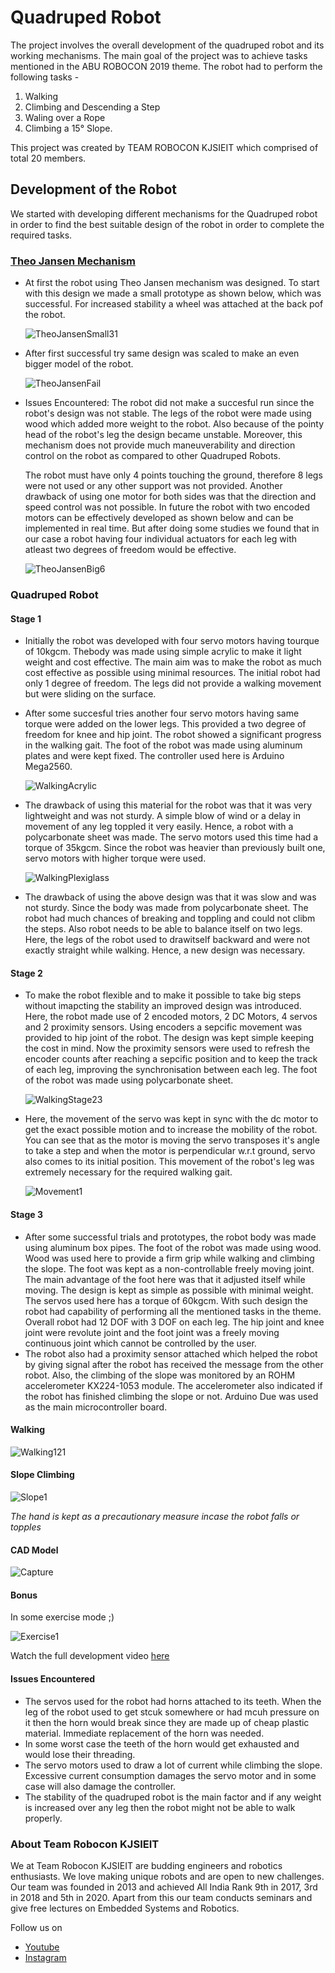 # Quadruped Robot

The project involves the overall development of the quadruped robot and its working mechanisms. The main goal of the project was to achieve tasks mentioned in the ABU ROBOCON 2019 theme. The robot had to perform the following tasks - 
1. Walking
2. Climbing and Descending a Step
3. Waling over a Rope
4. Climbing a 15° Slope.

This project was created by TEAM ROBOCON KJSIEIT which comprised of total 20 members.

## Development of the Robot
We started with developing different mechanisms for the Quadruped robot in order to find the best suitable design of the robot in order to complete the required tasks.

### [Theo Jansen Mechanism](https://en.wikipedia.org/wiki/Jansen%27s_linkage)

- At first the robot using Theo Jansen mechanism was designed. To start with this design we made a small prototype as shown below, which was successful. For increased stability a wheel was attached at the back pof the robot.

  ![TheoJansenSmall31](https://user-images.githubusercontent.com/53998059/126877322-f8604abe-5dd5-46b8-bb70-f564340040c5.gif)
    
- After first successful try same design was scaled to make an even bigger model of the robot.

  ![TheoJansenFail](https://user-images.githubusercontent.com/53998059/126879672-3348e0c2-983a-40ee-8b8d-3a5a02adaf9c.gif)

- Issues Encountered: 
  The robot did not make a succesful run since the robot's design was not stable. The legs of the robot were made using wood which added more weight to the robot. Also because of the pointy head of the robot's leg the design became unstable. Moreover, this mechanism does not provide much maneuverability and direction control on the robot as compared to other Quadruped Robots.
  
  The robot must have only 4 points touching the ground, therefore 8 legs were not used or any other support was not provided. Another drawback of using one motor for both sides was that the direction and speed control was not possible. In future the robot with two encoded motors can be effectively developed as shown below and can be implemented in real time. But after doing some studies we found that in our case a robot having four individual actuators for each leg with atleast two degrees of freedom would be effective.
  
  ![TheoJansenBig6](https://user-images.githubusercontent.com/53998059/126878546-b650c14e-9d31-486e-91d5-7ae09ff1e3c3.gif)
  
### Quadruped Robot

#### Stage 1

- Initially the robot was developed with four servo motors having tourque of 10kgcm. Thebody was made using simple acrylic to make it light weight and cost effective. The main aim was to make the robot as much cost effective as possible using minimal resources. The initial robot had only 1 degree of freedom. The legs did not provide a walking movement but were sliding on the surface.
- After some succesful tries another four servo motors having same torque were added on the lower legs. This provided a two degree of freedom for knee and hip joint. The robot showed a significant progress in the walking gait. The foot of the robot was made using aluminum plates and were kept fixed. The controller used here is Arduino Mega2560.

  ![WalkingAcrylic](https://user-images.githubusercontent.com/53998059/126984543-ddfb44b1-54b8-4577-8953-75538a39cab6.gif)
  
- The drawback of using this material for the robot was that it was very lightweight and was not sturdy. A simple blow of wind or a delay in movement of any leg toppled it very easily. Hence, a robot with a polycarbonate sheet was made. The servo motors used this time had a torque of 35kgcm. Since the robot was heavier than previously built one, servo motors with higher torque were used.

  ![WalkingPlexiglass](https://user-images.githubusercontent.com/53998059/126987133-8e1f5be0-896f-48e2-b426-4ba0b5232859.gif)
  
- The drawback of using the above design was that it was slow and was not sturdy. Since the body was made from polycarbonate sheet. The robot had much chances of breaking and toppling and could not clibm the steps. Also robot needs to be able to balance itself on two legs. Here, the legs of the robot used to drawitself backward and were not exactly straight while walking. Hence, a new design was necessary.
  
#### Stage 2

- To make the robot flexible and to make it possible to take big steps without imapcting the stability an improved design was introduced. Here, the robot made use of 2 encoded motors, 2 DC Motors, 4 servos and 2 proximity sensors. Using encoders a sepcific movement was provided to hip joint of the robot. The design was kept simple keeping the cost in mind. Now the proximity sensors were used to refresh the encoder counts after reaching a sepcific position and to keep the track of each leg, improving the synchronisation between each leg. The foot of the robot was made using polycarbonate sheet.

  ![WalkingStage23](https://user-images.githubusercontent.com/53998059/126990938-1bda71f0-36c8-4644-8c8f-94f88058ec59.gif)

- Here, the movement of the servo was kept in sync with the dc motor to get the exact possible motion and to increase the mobility of the robot. You can see that as the motor is moving the servo transposes it's angle to take a step and when the motor is perpendicular w.r.t ground, servo also comes to its initial position. This movement of the robot's leg was extremely necessary for the required walking gait.

  ![Movement1](https://user-images.githubusercontent.com/53998059/126992042-a4a10214-89bd-4134-b054-5809a661d5b3.gif)

#### Stage 3

- After some successful trials and prototypes, the robot body was made using aluminum box pipes. The foot of the robot was made using wood. Wood was used here to provide a firm grip while walking and climbing the slope. The foot was kept as a non-controllable freely moving joint. The main advantage of the foot here was that it adjusted itself while moving. The design is kept as simple as possible with minimal weight. The servos used here has a torque of 60kgcm. With such design the robot had capability of performing all the mentioned tasks in the theme. Overall robot had 12 DOF with 3 DOF on each leg. The hip joint and knee joint were revolute joint and the foot joint was a freely moving continuous joint which cannot be controlled by the user. 
- The robot also had a proximity sensor attached which helped the robot by giving signal after the robot has received the message from the other robot. Also, the climbing of the slope was monitored by an ROHM accelerometer KX224-1053 module. The accelerometer also indicated if the robot has finished climbing the slope or not. Arduino Due was used as the main microcontroller board.

#### Walking

![Walking121](https://user-images.githubusercontent.com/53998059/127022274-83a304c9-df98-43b6-9dc1-9678b71af993.gif)

#### Slope Climbing

![Slope1](https://user-images.githubusercontent.com/53998059/127022352-44bbac30-09d0-4304-83c4-bb461a067cda.gif)

*The hand is kept as a precautionary measure incase the robot falls or topples*

#### CAD Model

![Capture](https://user-images.githubusercontent.com/53998059/127025426-1c165ce7-e0f1-46eb-995e-c863c9b57a4d.JPG)

#### Bonus

In some exercise mode ;)

![Exercise1](https://user-images.githubusercontent.com/53998059/127024067-d3e9f5f7-9a74-44c7-96ed-e42881e7b995.gif)

Watch the full development video [here](https://youtu.be/PoVmfRE1exM)

#### Issues Encountered

- The servos used for the robot had horns attached to its teeth. When the leg of the robot used to get stcuk somewhere or had mcuh pressure on it then the horn would break since they are made up of cheap plastic material. Immediate replacement of the horn was needed.
- In some worst case the teeth of the horn would get exhausted and would lose their threading. 
- The servo motors used to draw a lot of current while climbing the slope. Excessive current consumption damages the servo motor and in some case will also damage the controller.
- The stability of the quadruped robot is the main factor and if any weight is increased over any leg then the robot might not be able to walk properly.

### About Team Robocon KJSIEIT

We at Team Robocon KJSIEIT are budding engineers and robotics enthusiasts. We love making unique robots and are open to new challenges. Our team was founded in 2013 and achieved All India Rank 9th in 2017, 3rd in 2018 and 5th in 2020. Apart from this our team conducts seminars and give free lectures on Embedded Systems and Robotics.

Follow us on
- [Youtube](https://www.youtube.com/channel/UChc-3cPhotoIvsTxlV0tOeg/featured)
- [Instagram](https://www.instagram.com/robocon.kjsieit/?igshid=1k97mgovnvzaa)



  

  
  
 
